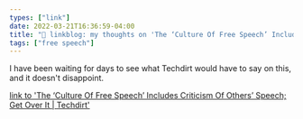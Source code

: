 ```yaml
---
types: ["link"]
date: 2022-03-21T16:36:59-04:00
title: "🔗 linkblog: my thoughts on 'The ‘Culture Of Free Speech’ Includes Criticism Of Others’ Speech; Get Over It | Techdirt'"
tags: ["free speech"]
---
```

I have been waiting for days to see what Techdirt would have to say on this, and it doesn't disappoint.
 
[link to 'The ‘Culture Of Free Speech’ Includes Criticism Of Others’ Speech; Get Over It | Techdirt'](https://www.techdirt.com/2022/03/21/the-culture-of-free-speech-includes-criticism-of-others-speech-get-over-it/)
